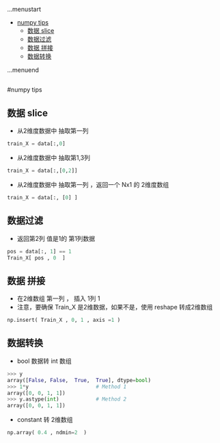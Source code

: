 ...menustart

 - [numpy tips](#c2bfb8f194cb52abbd9cc9397dafc5d4)
     - [数据 slice](#1ae1043e3a38472916094e5c042464ed)
     - [数据过滤](#86260398567c0091b1c262ef98512bd6)
     - [数据 拼接](#6ab51568114b14d4784a1fa07f6717b5)
     - [数据转换](#3c30b3189b43008ec08418c0d6afc49f)

...menuend


<h2 id="c2bfb8f194cb52abbd9cc9397dafc5d4"></h2>

#numpy tips


<h2 id="1ae1043e3a38472916094e5c042464ed"></h2>

## 数据 slice


- 从2维度数据中 抽取第一列

```python
train_X = data[:,0]  
```

- 从2维度数据中 抽取第1,3列

```python
train_X = data[:,[0,2]]  
```

- 从2维度数据中 抽取第一列 ，返回一个 Nx1 的 2维度数组

```python
train_X = data[:, [0] ] 
```


<h2 id="86260398567c0091b1c262ef98512bd6"></h2>

## 数据过滤

- 返回第2列 值是1的 第1列数据

```python
pos = data[:, 1] == 1
Train_X[ pos , 0  ]
```

<h2 id="6ab51568114b14d4784a1fa07f6717b5"></h2>

## 数据 拼接

- 在2维数组 第一列 ， 插入 1列 1
- 注意，要确保 Train_X 是2维数据，如果不是，使用 reshape 转成2维数组

```python
np.insert( Train_X , 0, 1 , axis =1 )
```


<h2 id="3c30b3189b43008ec08418c0d6afc49f"></h2>

## 数据转换

- bool 数据转 int 数组

```python
>>> y
array([False, False,  True,  True], dtype=bool)
>>> 1*y                      # Method 1
array([0, 0, 1, 1])
>>> y.astype(int)            # Method 2
array([0, 0, 1, 1]) 
```

- constant 转 2维数组

```python
np.array( 0.4 , ndmin=2  )
```




